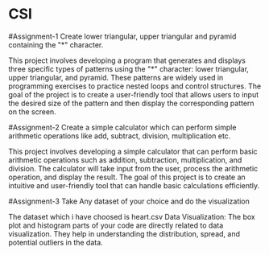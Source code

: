 # CSI
#Assignment-1
Create lower triangular, upper triangular and pyramid containing the "*" character.

This project involves developing a program that generates and displays three specific types of patterns using the "*" character: lower triangular, upper triangular, and pyramid. These patterns are widely used in programming exercises to practice nested loops and control structures. The goal of the project is to create a user-friendly tool that allows users to input the desired size of the pattern and then display the corresponding pattern on the screen.


#Assignment-2
Create a simple calculator which can perform simple arithmetic operations like add, subtract, division, multiplication etc.

This project involves developing a simple calculator that can perform basic arithmetic operations such as addition, subtraction, multiplication, and division. The calculator will take input from the user, process the arithmetic operation, and display the result. The goal of this project is to create an intuitive and user-friendly tool that can handle basic calculations efficiently.


#Assignment-3
Take Any dataset of your choice and do the visualization

The dataset which i have choosed is heart.csv
Data Visualization: The box plot and histogram parts of your code are directly related to data visualization. They help in understanding the distribution, spread, and potential outliers in the data.
